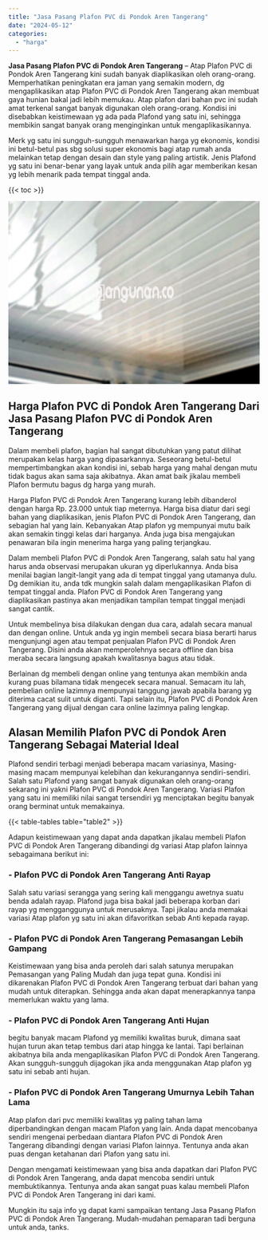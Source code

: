 ```yaml
---
title: "Jasa Pasang Plafon PVC di Pondok Aren Tangerang"
date: "2024-05-12"
categories: 
  - "harga"
---
```


**Jasa Pasang Plafon PVC di Pondok Aren Tangerang** – Atap Plafon PVC di Pondok Aren Tangerang kini sudah banyak diaplikasikan oleh orang-orang. Memperhatikan peningkatan era jaman yang semakin modern, dg mengaplikasikan atap Plafon PVC di Pondok Aren Tangerang akan membuat gaya hunian bakal jadi lebih memukau. Atap plafon dari bahan pvc ini sudah amat terkenal sangat banyak digunakan oleh orang-orang. Kondisi ini disebabkan keistimewaan yg ada pada Plafond yang satu ini, sehingga membikin sangat banyak orang menginginkan untuk mengaplikasikannya.

Merk yg satu ini sungguh-sungguh menawarkan harga yg ekonomis, kondisi ini betul-betul pas sbg solusi super ekonomis bagi atap rumah anda melainkan tetap dengan desain dan style yang paling artistik. Jenis Plafond yg satu ini benar-benar yang layak untuk anda pilih agar memberikan kesan yg lebih menarik pada tempat tinggal anda.

{{< toc >}}

![Jasa Pasang Plafon PVC di Pondok Aren Tangerang](/images/flafond-pvc-murah09.png)

## Harga Plafon PVC di Pondok Aren Tangerang Dari Jasa Pasang Plafon PVC di Pondok Aren Tangerang

Dalam membeli plafon, bagian hal sangat dibutuhkan yang patut dilihat merupakan kelas harga yang dipasarkannya. Seseorang betul-betul mempertimbangkan akan kondisi ini, sebab harga yang mahal dengan mutu tidak bagus akan sama saja akibatnya. Akan amat baik jikalau membeli Plafon bermutu bagus dg harga yang murah.

Harga Plafon PVC di Pondok Aren Tangerang kurang lebih dibanderol dengan harga Rp. 23.000 untuk tiap meternya. Harga bisa diatur dari segi bahan yang diaplikasikan, jenis Plafon PVC di Pondok Aren Tangerang, dan sebagian hal yang lain. Kebanyakan Atap plafon yg mempunyai mutu baik akan semakin tinggi kelas dari harganya. Anda juga bisa mengajukan penawaran bila ingin menerima harga yang paling terjangkau.

Dalam membeli Plafon PVC di Pondok Aren Tangerang, salah satu hal yang harus anda observasi merupakan ukuran yg diperlukannya. Anda bisa menilai bagian langit-langit yang ada di tempat tinggal yang utamanya dulu. Dg demikian itu, anda tdk mungkin salah dalam mengaplikasikan Plafon di tempat tinggal anda. Plafon PVC di Pondok Aren Tangerang yang diaplikasikan pastinya akan menjadikan tampilan tempat tinggal menjadi sangat cantik.

Untuk membelinya bisa dilakukan dengan dua cara, adalah secara manual dan dengan online. Untuk anda yg ingin membeli secara biasa berarti harus mengunjungi agen atau tempat penjualan Plafon PVC di Pondok Aren Tangerang. Disini anda akan memperolehnya secara offline dan bisa meraba secara langsung apakah kwalitasnya bagus atau tidak.

Berlainan dg membeli dengan online yang tentunya akan membikin anda kurang puas bilamana tidak mengecek secara manual. Semacam itu lah, pembelian online lazimnya mempunyai tanggung jawab apabila barang yg diterima cacat sulit untuk diganti. Tapi selain itu, Plafon PVC di Pondok Aren Tangerang yang dijual dengan cara online lazimnya paling lengkap.

## Alasan Memilih Plafon PVC di Pondok Aren Tangerang Sebagai Material Ideal

Plafond sendiri terbagi menjadi beberapa macam variasinya, Masing-masing macam mempunyai kelebihan dan kekurangannya sendiri-sendiri. Salah satu Plafond yang sangat banyak digunakan oleh orang-orang sekarang ini yakni Plafon PVC di Pondok Aren Tangerang. Variasi Plafon yang satu ini memiliki nilai sangat tersendiri yg menciptakan begitu banyak orang berminat untuk memakainya.

{{< table-tables table="table2" >}}

Adapun keistimewaan yang dapat anda dapatkan jikalau membeli Plafon PVC di Pondok Aren Tangerang dibandingi dg variasi Atap plafon lainnya sebagaimana berikut ini:

### \- Plafon PVC di Pondok Aren Tangerang Anti Rayap

Salah satu variasi serangga yang sering kali menggangu awetnya suatu benda adalah rayap. Plafond juga bisa bakal jadi beberapa korban dari rayap yg mengganggunya untuk merusaknya. Tapi jikalau anda memakai variasi Atap plafon yg satu ini akan difavoritkan sebab Anti kepada rayap.

### \- Plafon PVC di Pondok Aren Tangerang Pemasangan Lebih Gampang

Keistimewaan yang bisa anda peroleh dari salah satunya merupakan Pemasangan yang Paling Mudah dan juga tepat guna. Kondisi ini dikarenakan Plafon PVC di Pondok Aren Tangerang terbuat dari bahan yang mudah untuk diterapkan. Sehingga anda akan dapat menerapkannya tanpa memerlukan waktu yang lama.

### \- Plafon PVC di Pondok Aren Tangerang Anti Hujan

begitu banyak macam Plafond yg memiliki kwalitas buruk, dimana saat hujan turun akan tetap tembus dari atap hingga ke lantai. Tapi berlainan akibatnya bila anda mengaplikasikan Plafon PVC di Pondok Aren Tangerang. Akan sungguh-sungguh dijagokan jika anda menggunakan Atap plafon yg satu ini sebab anti hujan.

### \- Plafon PVC di Pondok Aren Tangerang Umurnya Lebih Tahan Lama

Atap plafon dari pvc memiliki kwalitas yg paling tahan lama diperbandingkan dengan macam Plafon yang lain. Anda dapat mencobanya sendiri mengenai perbedaan diantara Plafon PVC di Pondok Aren Tangerang dibandingi dengan variasi Plafon lainnya. Tentunya anda akan puas dengan ketahanan dari Plafon yang satu ini.

Dengan mengamati keistimewaan yang bisa anda dapatkan dari Plafon PVC di Pondok Aren Tangerang, anda dapat mencoba sendiri untuk membuktikannya. Tentunya anda akan sangat puas kalau membeli Plafon PVC di Pondok Aren Tangerang ini dari kami.

Mungkin itu saja info yg dapat kami sampaikan tentang Jasa Pasang Plafon PVC di Pondok Aren Tangerang. Mudah-mudahan pemaparan tadi berguna untuk anda, tanks.
